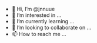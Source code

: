 - 👋 Hi, I’m @jnnuue
- 👀 I’m interested in ...
- 🌱 I’m currently learning ...
- 💞️ I’m looking to collaborate on ...
- 📫 How to reach me ...

<!---
jnnuue/jnnuue is a ✨ special ✨ repository because its `README.md` (this file) appears on your GitHub profile.
You can click the Preview link to take a look at your changes.
--->
